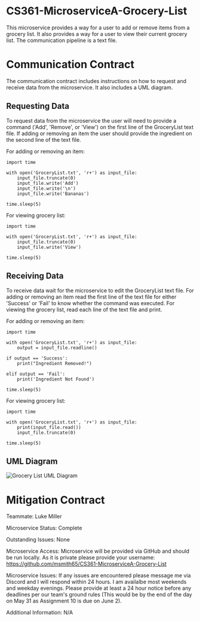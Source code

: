 # CS361-MicroserviceA-Grocery-List
This microservice provides a way for a user to add or remove items from a grocery list. It also provides a way for a user to view their current grocery list. The communication pipeline is a text file.

# Communication Contract
The communication contract includes instructions on how to request and receive data from the microservice. It also includes a UML diagram.

## Requesting Data
To request data from the microservice the user will need to provide a command ('Add', 'Remove', or 'View') on the first line of the GroceryList text file. If adding or removing an item the user should provide the ingredient on the second line of the text file.

For adding or removing an item:

```
import time

with open('GroceryList.txt', 'r+') as input_file:
    input_file.truncate(0)
    input_file.write('Add')
    input_file.write('\n')
    input_file.write('Bananas')

time.sleep(5)
```
For viewing grocery list:

```
import time

with open('GroceryList.txt', 'r+') as input_file:
    input_file.truncate(0)
    input_file.write('View')

time.sleep(5)
```

## Receiving Data
To receive data wait for the microservice to edit the GroceryList text file. For adding or removing an item read the first line of the text file for either 'Success' or 'Fail' to know whether the command was executed. For viewing the grocery list, read each line of the text file and print.

For adding or removing an item:

```
import time

with open('GroceryList.txt', 'r+') as input_file:
    output = input_file.readline()

if output == 'Success':
    print("Ingredient Removed!")

elif output == 'Fail':
    print('Ingredient Not Found')

time.sleep(5)
```

For viewing grocery list:

```
import time

with open('GroceryList.txt', 'r+') as input_file:
    print(input_file.read())
    input_file.truncate(0)

time.sleep(5)
```

## UML Diagram
![Grocery List UML Diagram](https://github.com/user-attachments/assets/0083c1a1-d874-4742-979c-01629aefd74c)

# Mitigation Contract
Teammate: Luke Miller

Microservice Status: Complete

Outstanding Issues: None

Microservice Access: Microservice will be provided via GitHub and should be run locally. As it is private please provide your username: https://github.com/msmith65/CS361-MicroserviceA-Grocery-List

Microservice Issues: If any issues are encountered please message me via Discord and I will respond within 24 hours. I am availalbe most weekends and weekday evenings. Please provide at least a 24 hour notice before any deadlines per our team's ground rules (This would be by the end of the day on May 31 as Assignment 10 is due on June 2).

Additional Information: N/A
